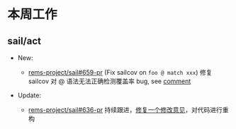 # 本周工作

## sail/act

- New:
  - [rems-project/sail#659-pr](https://github.com/rems-project/sail/pull/659) (Fix sailcov on `foo @ match xxx`) 修复 sailcov 对 @ 语法无法正确检测覆盖率 bug, see [comment](https://github.com/rems-project/sail/issues/639#issuecomment-2262351867)

- Update:
  - [rems-project/sail#636-pr](https://github.com/rems-project/sail/pull/636) 持续跟进，[修复一个修改意见](https://github.com/rems-project/sail/pull/636#issuecomment-2260095156)，对代码进行重构
